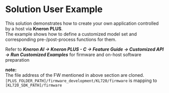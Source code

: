 # Solution User Example

This solution demonstrates how to create your own application controlled by a host via **Kneron PLUS**.  
The example shows how to define a customized model set and corresponding pre-/post-process functions for them.


Refer to ***Kneron AI -> Kneron PLUS - C -> Feature Guide -> Customized API -> Run Customized Examples*** for firmware and on-host software preparation

**note:**  
The file address of the FW mentioned in above section are cloned.
`[PLUS_FOLDER_PATH]/firmware_development/KL720/firmware` is mapping to `[KL720_SDK_PATH]/firmware`
